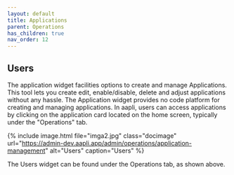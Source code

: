 ```yaml
---
layout: default
title: Applications
parent: Operations
has_children: true
nav_order: 12
---
```


## Users

The application widget facilities options to create and manage Applications. This tool lets you create edit, enable/disable, delete and adjust applications without any hassle. The Application widget provides no code platform for creating and managing applications.
In aapli, users can access applications by clicking on the application card located on the home screen, typically under the "Operations" tab. 


{% include image.html file="imga2.jpg" class="docimage" url="https://admin-dev.aapli.app/admin/operations/application-management" alt="Users" caption="Users" %}

The Users widget can be found under the Operations tab, as shown above.